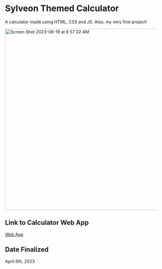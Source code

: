 # Sylveon Themed Calculator
A calculator made using HTML, CSS and JS. Also, my very first project! 

<img width="600" alt="Screen Shot 2023-06-19 at 8 57 02 AM" src="https://github.com/elizabeth-262/sylveon-themed-calculator/assets/124085316/fc6ac25c-558b-448a-a85d-b79748f2b3c8">

## Link to Calculator Web App

[Web App](https://sylveoncalculator.netlify.app/)

## Date Finalized
April 6th, 2023
